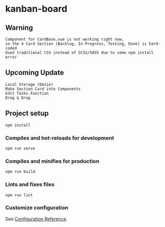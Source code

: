 # kanban-board
## Warning
```
Component for CardBase.vue is not working right now,
so the 4 Card Section (Backlog, In Progress, Testing, Done) is hard-coded
Used traditional CSS instead of SCSS/SASS due to some npm install error
```
## Upcoming Update
```
Local Storage (Dexie)
Make Section Card into Components
Edit Tasks Function
Drag & Drop
```
## Project setup
```
npm install
```

### Compiles and hot-reloads for development
```
npm run serve
```

### Compiles and minifies for production
```
npm run build
```

### Lints and fixes files
```
npm run lint
```

### Customize configuration
See [Configuration Reference](https://cli.vuejs.org/config/).
